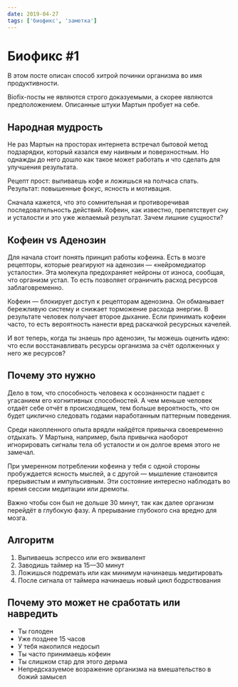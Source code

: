 ```yaml
---
date: 2019-04-27
tags: ['биофикс', 'заметка']
---
```


# Биофикс #1

В этом посте описан способ хитрой починки организма во имя продуктивности.

Biofix-посты не являются строго доказуемыми, а скорее являются предположением. Oписанные штуки Мартын пробует на себе.

## Народная мудрость

Не раз Мартын на просторах интернета встречал бытовой метод подзарядки, который казался ему наивным и поверхностным. Но однажды до него дошло как такое может работать и что сделать для улучшения результата.

Рецепт прост: выпиваешь кофе и ложишься на полчаса спать. Результат: повышенные фокус, ясность и мотивация.

Сначала кажется, что это сомнительная и противоречивая последовательность действий. Кофеин, как известно, препятствует сну и усталости и это уже желаемый результат. Зачем лишние сущности?

## Кофеин vs Аденозин

Для начала стоит понять принцип работы кофеина. Есть в мозге рецепторы, которые реагируют на аденозин — «нейромедиатор усталости». Эта молекула предохраняет нейроны от износа, сообщая, что организм устал. То есть позволяет ограничить расход ресурсов заблаговременно.

Кофеин — блокирует доступ к рецепторам аденозина. Oн обманывает бережливую систему и снижает торможение расхода энергии. В результате человек получает второе дыхание. Если принимать кофеин часто, то есть вероятность нанести вред раскачкой ресурсных качелей.

И вот теперь, когда ты знаешь про аденозин, ты можешь оценить идею: что если восстанавливать ресурсы организма за счёт одолженных у него же ресурсов?

## Почему это нужно

Дело в том, что способность человека к осознанности падает с угасанием его когнитивных способностей. А чем меньше человек отдаёт себе отчёт в происходящем, тем больше вероятность, что он будет циклично следовать годами наработанным паттерным поведения.

Среди накопленного опыта врядли найдётся привычка своевременно отдыхать. У Мартына, например, была привычка наоборот игнорировать сигналы тела об усталости и он долгое время этого не замечал.

При умеренном потреблении кофеина у тебя с одной стороны пробуждается ясность мыслей, а с другой — мышление становится прерывистым и импульсивным. Эти состояние интересно наблюдать во время сессии медитации или дремоты.

Важно чтобы сон был не дольше 30 минут, так как далее организм перейдёт в глубокую фазу. А прерывание глубокого сна вредно для мозга.

## Алгоритм

1. Выпиваешь эспрессо или его эквивалент
2. Заводишь таймер на 15—30 минут
3. Ложишься подремать или как минимум начинаешь медитировать
4. После сигнала от таймера начинаешь новый цикл бодрствования

## Почему это может не сработать или навредить

- Ты голоден
- Уже позднее 15 часов
- У тебя накопился недосып
- Ты часто принимаешь кофеин
- Ты слишком стар для этого дерьма
- Непредсказуемое возражение организма на вмешательство в божий замысел
